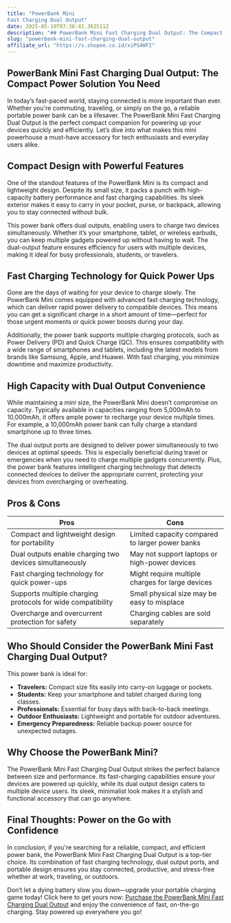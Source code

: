 ```yaml
---
title: "PowerBank Mini
Fast Charging Dual Output"
date: 2025-05-10T07:38:41.362511Z
description: "## PowerBank Mini Fast Charging Dual Output: The Compact Power Solution You Need..."
slug: "powerbank-mini-fast-charging-dual-output"
affiliate_url: "https://s.shopee.co.id/xiPS4WFI"
---
```

## PowerBank Mini Fast Charging Dual Output: The Compact Power Solution You Need

In today’s fast-paced world, staying connected is more important than ever. Whether you're commuting, traveling, or simply on the go, a reliable portable power bank can be a lifesaver. The PowerBank Mini Fast Charging Dual Output is the perfect compact companion for powering up your devices quickly and efficiently. Let’s dive into what makes this mini powerhouse a must-have accessory for tech enthusiasts and everyday users alike.

## Compact Design with Powerful Features

One of the standout features of the PowerBank Mini is its compact and lightweight design. Despite its small size, it packs a punch with high-capacity battery performance and fast charging capabilities. Its sleek exterior makes it easy to carry in your pocket, purse, or backpack, allowing you to stay connected without bulk.

This power bank offers dual outputs, enabling users to charge two devices simultaneously. Whether it’s your smartphone, tablet, or wireless earbuds, you can keep multiple gadgets powered up without having to wait. The dual-output feature ensures efficiency for users with multiple devices, making it ideal for busy professionals, students, or travelers.

## Fast Charging Technology for Quick Power Ups

Gone are the days of waiting for your device to charge slowly. The PowerBank Mini comes equipped with advanced fast charging technology, which can deliver rapid power delivery to compatible devices. This means you can get a significant charge in a short amount of time—perfect for those urgent moments or quick power boosts during your day.

Additionally, the power bank supports multiple charging protocols, such as Power Delivery (PD) and Quick Charge (QC). This ensures compatibility with a wide range of smartphones and tablets, including the latest models from brands like Samsung, Apple, and Huawei. With fast charging, you minimize downtime and maximize productivity.

## High Capacity with Dual Output Convenience

While maintaining a *mini* size, the PowerBank Mini doesn’t compromise on capacity. Typically available in capacities ranging from 5,000mAh to 10,000mAh, it offers ample power to recharge your device multiple times. For example, a 10,000mAh power bank can fully charge a standard smartphone up to three times.

The dual output ports are designed to deliver power simultaneously to two devices at optimal speeds. This is especially beneficial during travel or emergencies when you need to charge multiple gadgets concurrently. Plus, the power bank features intelligent charging technology that detects connected devices to deliver the appropriate current, protecting your devices from overcharging or overheating.

## Pros & Cons

| Pros                                              | Cons                                               |
|--------------------------------------------------|---------------------------------------------------|
| Compact and lightweight design for portability  | Limited capacity compared to larger power banks |
| Dual outputs enable charging two devices simultaneously | May not support laptops or high-power devices  |
| Fast charging technology for quick power-ups    | Might require multiple charges for large devices |
| Supports multiple charging protocols for wide compatibility | Small physical size may be easy to misplace  |
| Overcharge and overcurrent protection for safety | Charging cables are sold separately             |

## Who Should Consider the PowerBank Mini Fast Charging Dual Output?

This power bank is ideal for:
- **Travelers:** Compact size fits easily into carry-on luggage or pockets.
- **Students:** Keep your smartphone and tablet charged during long classes.
- **Professionals:** Essential for busy days with back-to-back meetings.
- **Outdoor Enthusiasts:** Lightweight and portable for outdoor adventures.
- **Emergency Preparedness:** Reliable backup power source for unexpected outages.

## Why Choose the PowerBank Mini?

The PowerBank Mini Fast Charging Dual Output strikes the perfect balance between size and performance. Its fast-charging capabilities ensure your devices are powered up quickly, while its dual output design caters to multiple device users. Its sleek, minimalist look makes it a stylish and functional accessory that can go anywhere.

## Final Thoughts: Power on the Go with Confidence

In conclusion, if you're searching for a reliable, compact, and efficient power bank, the PowerBank Mini Fast Charging Dual Output is a top-tier choice. Its combination of fast charging technology, dual output ports, and portable design ensures you stay connected, productive, and stress-free whether at work, traveling, or outdoors.

Don’t let a dying battery slow you down—upgrade your portable charging game today! Click here to get yours now: [Purchase the PowerBank Mini Fast Charging Dual Output](https://s.shopee.co.id/xiPS4WFI) and enjoy the convenience of fast, on-the-go charging. Stay powered up everywhere you go!